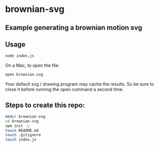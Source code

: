 brownian-svg
==
Example generating a brownian motion svg
--

## Usage

```sh
node index.js
```

On a Mac, to open the file:

```sh
open brownian.svg
```

Your default svg / drawing program may cache the results. 
So be sure to close it before running the open command a second time.


## Steps to create this repo:

```sh
mkdir brownian-svg
cd brownian-svg
npm init -y
touch README.md
touch .gitignore
touch index.js
```